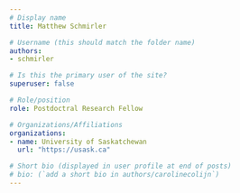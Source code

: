 ```yaml
---
# Display name
title: Matthew Schmirler

# Username (this should match the folder name)
authors:
- schmirler

# Is this the primary user of the site?
superuser: false

# Role/position
role: Postdoctral Research Fellow

# Organizations/Affiliations
organizations:
- name: University of Saskatchewan
  url: "https://usask.ca"

# Short bio (displayed in user profile at end of posts)
# bio: (`add a short bio in authors/carolinecolijn`)
---
```

